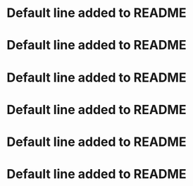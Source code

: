 
# Default line added to README
# Default line added to README
# Default line added to README
# Default line added to README
# Default line added to README
# Default line added to README